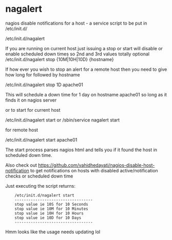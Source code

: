 nagalert
========

nagios disable notifications for a host - a service script to be put in /etc/init.d/


/etc/init.d/nagalert 


If you are running on current host just issuing a stop or start will disable or enable scheduled down times so 2nd and 3rd values totally optional
/etc/init.d/nagalert  stop {10M|10H|10D} {hostname}


If how ever you wish to stop an alert for a remote host then you need to give how long for followed by hostname

/etc/init.d/nagalert  stop 1D apache01

This will schedule a down time for 1 day on hostname apache01 so long as it finds it on nagios server 

or to start for current host 

/etc/init.d/nagalert start  or /sbin/service nagalert start

for remote host

/etc/init.d/nagalert start apache01

The start process parses nagios html and tells you if it found the host in scheduled down time.


Also check out https://github.com/vahidhedayati/nagios-disable-host-notification to get notifications on hosts with disabled active/notification checks or scheduled down time





Just executing the script returns:

        /etc/init.d/nagalert start 
        ----------------------------------
        stop value ie 10S for 10 Seconds
        stop value ie 10M for 10 Minutes
        stop value ie 10H for 10 Hours
        stop value ie 10D for 10 Days
        ----------------------------------

Hmm looks like the usage needs updating lol

